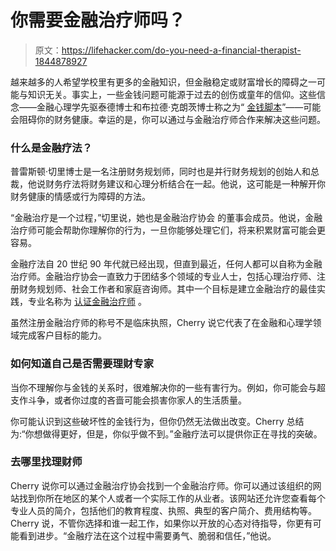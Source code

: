 # 你需要金融治疗师吗？

> 原文：<https://lifehacker.com/do-you-need-a-financial-therapist-1844878927>

越来越多的人希望学校里有更多的金融知识，但金融稳定或财富增长的障碍之一可能与知识无关。事实上，一些金钱问题可能源于过去的创伤或童年的信仰。这些信念——金融心理学先驱泰德博士和布拉德·克朗茨博士称之为“ [金钱脚本](https://www.yourmentalwealthadvisors.com/our-process/your-money-script)”——可能会阻碍你的财务健康。幸运的是，你可以通过与金融治疗师合作来解决这些问题。



### 什么是金融疗法？

普雷斯顿·切里博士是一名注册财务规划师，同时也是并行财务规划的创始人和总裁，他说财务疗法将财务建议和心理分析结合在一起。他说，这可能是一种解开你财务健康的情感或行为障碍的方法。

“金融治疗是一个过程，”切里说，她也是金融治疗协会 的董事会成员。他说，金融治疗师可能会帮助你理解你的行为，一旦你能够处理它们，将来积累财富可能会更容易。

金融疗法自 20 世纪 90 年代就已经出现，但直到最近，任何人都可以自称为金融治疗师。金融治疗协会一直致力于团结多个领域的专业人士，包括心理治疗师、注册财务规划师、社会工作者和家庭咨询师。其中一个目标是建立金融治疗的最佳实践，专业名称为 [认证金融治疗师](https://www.financialtherapyassociation.org/certification) 。

虽然注册金融治疗师的称号不是临床执照，Cherry 说它代表了在金融和心理学领域完成客户目标的能力。

### **如何知道自己是否需要理财专家**

当你不理解你与金钱的关系时，很难解决你的一些有害行为。例如，你可能会与超支作斗争，或者你过度的吝啬可能会损害你家人的生活质量。

你可能认识到这些破坏性的金钱行为，但你仍然无法做出改变。Cherry 总结为:“你想做得更好，但是，你似乎做不到。”金融疗法可以提供你正在寻找的突破。

### **去哪里找理财师**

Cherry 说你可以通过金融治疗协会找到一个金融治疗师。你可以通过该组织的网站找到你所在地区的某个人或者一个实际工作的从业者。该网站还允许您查看每个专业人员的简介，包括他们的教育程度、执照、典型的客户简介、费用结构等。Cherry 说，不管你选择和谁一起工作，如果你以开放的心态对待指导，你更有可能看到进步。“金融疗法在这个过程中需要勇气、脆弱和信任，”他说。